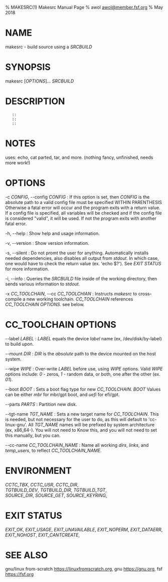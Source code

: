 % MAKESRC(1)  Makesrc Manual Page
% awol <awol@member.fsf.org>
% May 2018

# NAME

makesrc - build source using a *SRCBUILD*

# SYNOPSIS

makesrc [*OPTIONS*]...  *SRCBUILD*

# DESCRIPTION

	   ::
	   ::
	   ::

# NOTES

uses: echo, cat parted, tar, and more.
(nothing fancy, unfinished, needs more work!)

# OPTIONS

-c *CONFIG*, \--config *CONFIG*
:	If this option is set, then *CONFIG* is the absolute path to a valid config file must be specified WITHIN PARENTHESIS 
	Otherwise a fatal error will occur and the program exits with a return value. If a config file is specified, all 
	variables will be checked and if the config file is considered "valid", it will be used. If not the program exits 
	with another fatal error.

-h, \--help
:	Show help and usage information.

-v, \--version 
:	Show version information.

-s, \--silent
:	Do not promt the user for anything. Automatically installs needed dependencies, also disables all output from *stdout*.
	In which case, one would have to check the return value (ex. 'echo $?'). See *EXIT STATUS* for more information.

-i, \--info
:	Queries the *SRCBUILD* file inside of the working directory, then sends various information to *stdout*.

-x *CC_TOOLCHAIN*, \--cc *CC_TOOLCHIAN*
:	Instructs *makesrc* to cross-compile a new working toolchain. *CC_TOOLCHAIN* references *CC_TOOLCHAIN OPTIONS*. see below.

# CC_TOOLCHAIN OPTIONS

\--label *LABEL*
:	*LABEL* equals the device *label* name (ex, /dev/disk/by-label) to build upon.

\--mount *DIR*
:	*DIR* is the *absolute* path to the device mounted on the host system.

\--wipe *WIPE*
:	Over-write *LABEL* before use, using *WIPE* options. Valid *WIPE* options include: *0* - zeros, *1* - random data, or both, 
	one after the other (ex. *01*).

\--boot *BOOT*
:	Sets a boot flag type for new *CC_TOOLCHAIN*. *BOOT* Values can be either *mbr* for mbr/gpt boot, and *uefi* for efi/gpt.
	
\--parts *PARTS*
:	Partition new disk.

\--tgt-name *TGT_NAME*
:	Sets a new target name for *CC_TOOLCHAIN*. This is needed, but not necessary for the user to do, as this will default to
	'cc-linux-gnu'. All *TGT_NAME* names will be prefixed by system architecture (ex, x86_64-). You will not need to Know this,
	and you will not need to set this manually, but you can.

\--cc-name *CC_TOOLCHAIN_NAME*
:	Name all working *dirs*, *links*, and *temp_users*, to reflect *CC_TOOLCHAIN_NAME*.

# ENVIRONMENT

*CCTC_TBX*,
*CCTC_USR*,
*CCTC_DIR*,\
*TGTBUILD_DEV*,
*TGTBUILD_DIR*,
*TGTBUILD_TGT*,\
*SOURCE_DIR*,
*SOURCE_GET*,
*SOURCE_KEYRING*,

# EXIT STATUS

*EXIT_OK*,
*EXIT_USAGE*,
*EXIT_UNAVAILABLE*,
*EXIT_NOPERM*,
*EXIT_DATAERR*,
*EXIT_NOHOST*,
*EXIT_CANTCREATE*,

# SEE ALSO
 
gnu/linux from-scratch <https://linuxfromscratch.org>, gnu <https://gnu.org>, fsf <https://fsf.org>


